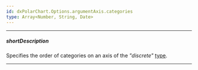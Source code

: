 ```yaml
---
id: dxPolarChart.Options.argumentAxis.categories
type: Array<Number, String, Date>
---
```

---
##### shortDescription
Specifies the order of categories on an axis of the *"discrete"* [type](/api-reference/10%20UI%20Components/dxPolarChart/1%20Configuration/argumentAxis/type.md '/Documentation/ApiReference/UI_Components/dxPolarChart/Configuration/argumentAxis/#type').

---
<!-- %fullDescription% -->
 
<!-- import * from 'api-reference\10 UI Components\dxChart\1 Configuration\argumentAxis\categories.md' -->